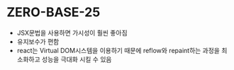 # ZERO-BASE-25
 - JSX문법을 사용하면 가시성이 훨씬 좋아짐
 - 유지보수가 편함
 - react는 Virtual DOM시스템을 이용하기 때문에 reflow와 repaint하는 과정을 최소화하고 성능을 극대화 시킬 수 있음